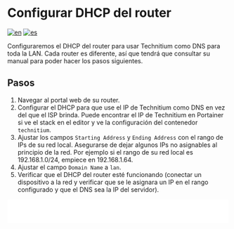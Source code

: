# Configurar DHCP del router

[![en](https://img.shields.io/badge/lang-en-blue.svg)](Configure%20router%20dhcp.md)
[![es](https://img.shields.io/badge/lang-es-blue.svg)](Configure%20router%20dhcp.es.md)

Configuraremos el DHCP del router para usar Technitium como DNS para toda la LAN. Cada router es diferente, así que tendrá que consultar su manual para poder hacer los pasos siguientes.

## Pasos

1. Navegar al portal web de su router.
2. Configurar el DHCP para que use el IP de Technitium como DNS en vez del que el ISP brinda. Puede encontrar el IP de Technitium en Portainer si ve el stack en el editor y ve la configuración del contenedor `technitium`.
3. Ajustar los campos `Starting Address` y `Ending Address` con el rango de IPs de su red local. Asegurarse de dejar algunos IPs no asignables al principio de la red. Por ejemplo si el rango de su red local es 192.168.1.0/24, empiece en 192.168.1.64.
4. Ajustar el campo `Domain Name` a `lan`.
5. Verificar que el DHCP del router esté funcionando (conectar un dispositivo a la red y verificar que se le asignara un IP en el rango configurado y que el DNS sea la IP del servidor).

[<img width="33.3%" src="buttons/prev-Configure technitium dns.es.svg" alt="Configurar DNS de Technitium">](Configure%20technitium%20dns.es.md)[<img width="33.3%" src="buttons/jump-Index.es.svg" alt="Índice">](README.es.md)[<img width="33.3%" src="buttons/next-Create and configure public external traffic stack optional.es.svg" alt="Crear y configurar stack de tráfico externo público (Opcional)">](Create%20and%20configure%20public%20external%20traffic%20stack%20optional.es.md)
